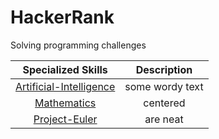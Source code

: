 # HackerRank
 Solving programming challenges

| Specialized  Skills  | Description  |
|:--------------------:|:---------------:|
| [Artificial-Intelligence](https://github.com/EdinsonLeandro/HackerRank/tree/main/Artificial-Intelligence)      | some wordy text |
| [Mathematics](https://github.com/EdinsonLeandro/HackerRank/tree/main/Mathematics)      | centered        |
| [Project-Euler](https://github.com/EdinsonLeandro/HackerRank/tree/main/Project-Euler) | are neat        |
